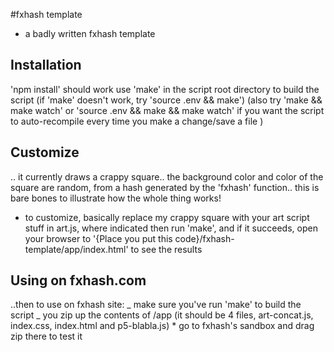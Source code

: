 #fxhash template

- a badly written fxhash template

## Installation

'npm install' should work
use 'make' in the script root directory to build the script
(if 'make' doesn't work, try 'source .env && make')
(also try 'make && make watch' or 'source .env && make && make watch' if you want the script to auto-recompile every time you make a change/save a file )

## Customize

.. it currently draws a crappy square.. the background color and color of the square are random, from a hash generated by the 'fxhash' function.. this is bare bones
to illustrate how the whole thing works!

- to customize, basically replace my crappy square with your art script stuff in art.js, where indicated
  then run 'make', and if it succeeds, open your browser to '{Place you put this code}/fxhash-template/app/index.html' to see the results

## Using on fxhash.com

..then to use on fxhash site:
_ make sure you've run 'make' to build the script
_ you zip up the contents of /app (it should be 4 files, art-concat.js, index.css, index.html and p5-blabla.js) \* go to fxhash's sandbox and drag zip there to test it
